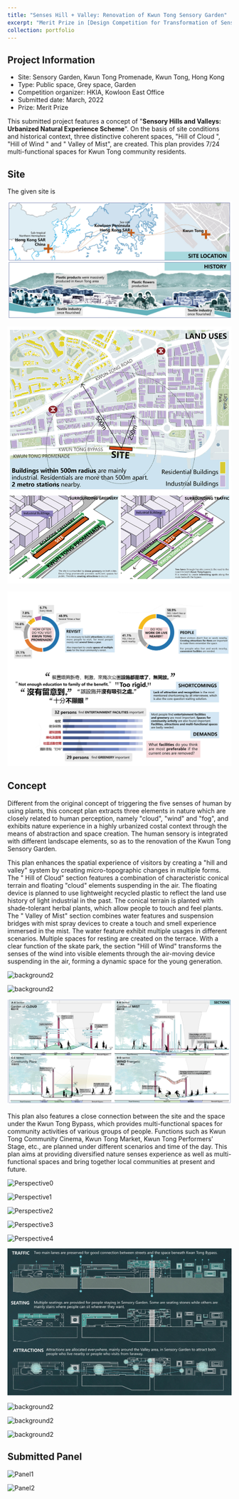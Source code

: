 ```yaml
---
title: "Senses Hill + Valley: Renovation of Kwun Tong Sensory Garden"
excerpt: "Merit Prize in [Design Competition for Transformation of Sensory Garden at Kwun Tong Promenade](https://www.hkia.net/en/whats-on.html?id=8221) held by HKIA"
collection: portfolio
---
```

Project Information
----
* Site: Sensory Garden, Kwun Tong Promenade, Kwun Tong, Hong Kong
* Type: Public space, Grey space, Garden
* Competition organizer: HKIA, Kowloon East Office
* Submitted date: March, 2022
* Prize: Merit Prize

This submitted project features a concept of "<b>Sensory Hills and Valleys: Urbanized Natural Experience Scheme</b>". On the basis of site conditions and historical context, three distinctive coherent spaces, "Hill of Cloud ", "Hill of Wind " and " Valley of Mist", are created. This plan provides 7/24 multi-functional spaces for Kwun Tong community residents.

Site
----
The given site is 

![background](/images/Por-1.jpg)

![background1](/images/Por-7.jpg)

![background2](/images/Por-6.jpg)

Concept
----

Different from the original concept of triggering the five senses of human by using plants, this concept plan extracts three elements in nature which are closely related to human perception, namely "cloud", "wind" and "fog", and exhibits nature experience in a highly urbanized costal context through the means of abstraction and space creation. The human sensory is integrated with different landscape elements, so as to the renovation of the Kwun Tong Sensory Garden.

This plan enhances the spatial experience of visitors by creating a "hill and valley" system by creating micro-topographic changes in multiple forms. The " Hill of Cloud" section features a combination of characteristic conical terrain and floating "cloud" elements suspending in the air. The floating device is planned to use lightweight recycled plastic to reflect the land use history of light industrial in the past. The conical terrain is planted with shade-tolerant herbal plants, which allow people to touch and feel plants. The " Valley of Mist" section combines water features and suspension bridges with mist spray devices to create a touch and smell experience immersed in the mist. The water feature exhibit multiple usages in different scenarios. Multiple spaces for resting are created on the terrace. With a clear function of the skate park, the section "Hill of Wind" transforms the senses of the wind into visible elements through the air-moving device suspending in the air, forming a dynamic space for the young generation.

![background2](/images/Por-5.jpg)


![background2](/images/Por-4.jpg)

![background2](/images/Por-2.jpg)



This plan also features a close connection between the site and the space under the Kwun Tong Bypass, which provides multi-functional spaces for community activities of various groups of people. Functions such as Kwun Tong Community Cinema, Kwun Tong Market, Kwun Tong Performers’ Stage, etc., are planned under different scenarios and time of the day. This plan aims at providing diversified nature senses experience as well as multi-functional spaces and bring together local communities at present and future.

![Perspective0](/images/823341-Perspective0.jpg)

![Perspective1](/images/823341-Perspective1.jpg)

![Perspective2](/images/823341-Perspective2.jpg)

![Perspective3](/images/823341-Perspective3.jpg)

![Perspective4](/images/823341-Perspective4.jpg)



![background2](/images/Por-3.jpg)

![background2](/images/Por-8.jpg)

![background2](/images/Por-9.jpg)

![background2](/images/Por-10.jpg)


Submitted Panel
----
![Panel1](/images/823341-EntryPanel1.jpg)

![Panel2](/images/823341-EntryPanel2.jpg)

